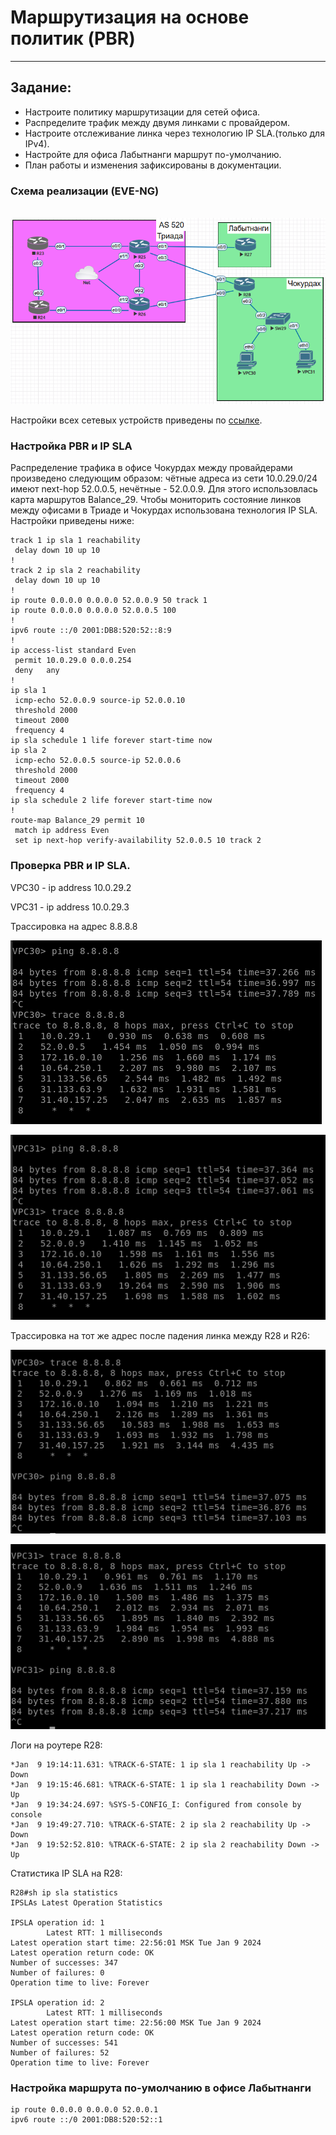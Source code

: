 # Маршрутизация на основе политик (PBR)

----

## Задание:

* Настроите политику маршрутизации для сетей офиса.
* Распределите трафик между двумя линками с провайдером.
* Настроите отслеживание линка через технологию IP SLA.(только для IPv4).
* Настройте для офиса Лабытнанги маршрут по-умолчанию.
* План работы и изменения зафиксированы в документации.



### Схема реализации (EVE-NG)
\
![scheme.png](img%2FPBR.png)

Настройки всех сетевых устройств приведены по [ссылке](configs%2Freadme.md).

### Настройка PBR и IP SLA

Распределение трафика в офисе Чокурдах между провайдерами произведено следующим 
образом: чётные адреса из сети 10.0.29.0/24 имеют next-hop 52.0.0.5, нечётные - 52.0.0.9.
Для этого использовлась карта маршрутов Balance_29. Чтобы мониторить состояние линков
между офисами в Триаде и Чокурдах использована технология IP SLA. Настройки приведены ниже:

```
track 1 ip sla 1 reachability
 delay down 10 up 10
!
track 2 ip sla 2 reachability
 delay down 10 up 10
!
ip route 0.0.0.0 0.0.0.0 52.0.0.9 50 track 1
ip route 0.0.0.0 0.0.0.0 52.0.0.5 100
!
ipv6 route ::/0 2001:DB8:520:52::8:9
!
ip access-list standard Even
 permit 10.0.29.0 0.0.0.254
 deny   any
!
ip sla 1
 icmp-echo 52.0.0.9 source-ip 52.0.0.10
 threshold 2000
 timeout 2000
 frequency 4
ip sla schedule 1 life forever start-time now
ip sla 2
 icmp-echo 52.0.0.5 source-ip 52.0.0.6
 threshold 2000
 timeout 2000
 frequency 4
ip sla schedule 2 life forever start-time now
!
route-map Balance_29 permit 10
 match ip address Even
 set ip next-hop verify-availability 52.0.0.5 10 track 2
```

### Проверка PBR и IP SLA.

VPC30 - ip address 10.0.29.2

VPC31 - ip address 10.0.29.3

Трассировка на адрес 8.8.8.8

![trace30.png](img%2Ftrace30.png)


![trace31.png](img%2Ftrace31.png)

Трассировка на тот же адрес после падения линка между R28 и R26:

![trace30_2.png](img%2Ftrace30_2.png)


![trace31_2.png](img%2Ftrace31_2.png)

Логи на роутере R28:

```
*Jan  9 19:14:11.631: %TRACK-6-STATE: 1 ip sla 1 reachability Up -> Down
*Jan  9 19:15:46.681: %TRACK-6-STATE: 1 ip sla 1 reachability Down -> Up
*Jan  9 19:34:24.697: %SYS-5-CONFIG_I: Configured from console by console
*Jan  9 19:49:27.710: %TRACK-6-STATE: 2 ip sla 2 reachability Up -> Down
*Jan  9 19:52:52.810: %TRACK-6-STATE: 2 ip sla 2 reachability Down -> Up
```

Статистика IP SLA на R28:

```
R28#sh ip sla statistics
IPSLAs Latest Operation Statistics

IPSLA operation id: 1
        Latest RTT: 1 milliseconds
Latest operation start time: 22:56:01 MSK Tue Jan 9 2024
Latest operation return code: OK
Number of successes: 347
Number of failures: 0
Operation time to live: Forever

IPSLA operation id: 2
        Latest RTT: 1 milliseconds
Latest operation start time: 22:56:00 MSK Tue Jan 9 2024
Latest operation return code: OK
Number of successes: 541
Number of failures: 52
Operation time to live: Forever
```

### Настройка маршрута по-умолчанию в офисе Лабытнанги

```
ip route 0.0.0.0 0.0.0.0 52.0.0.1
ipv6 route ::/0 2001:DB8:520:52::1
```

